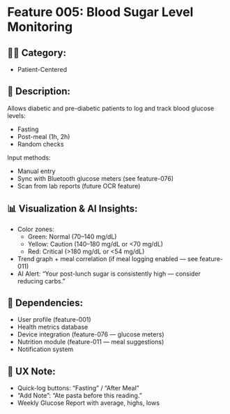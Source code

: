 # Feature 005: Blood Sugar Level Monitoring

## 🧑‍💻 Category:
- Patient-Centered

## 📝 Description:
Allows diabetic and pre-diabetic patients to log and track blood glucose levels:
- Fasting
- Post-meal (1h, 2h)
- Random checks

Input methods:
- Manual entry
- Sync with Bluetooth glucose meters (see feature-076)
- Scan from lab reports (future OCR feature)

## 📊 Visualization & AI Insights:
- Color zones:
  - Green: Normal (70–140 mg/dL)
  - Yellow: Caution (140–180 mg/dL or <70 mg/dL)
  - Red: Critical (>180 mg/dL or <54 mg/dL)
- Trend graph + meal correlation (if meal logging enabled — see feature-011)
- AI Alert: “Your post-lunch sugar is consistently high — consider reducing carbs.”

## 🔄 Dependencies:
- User profile (feature-001)
- Health metrics database
- Device integration (feature-076 — glucose meters)
- Nutrition module (feature-011 — meal suggestions)
- Notification system

## 📱 UX Note:
- Quick-log buttons: “Fasting” / “After Meal”
- “Add Note”: “Ate pasta before this reading.”
- Weekly Glucose Report with average, highs, lows
